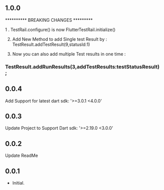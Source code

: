 ## 1.0.0

********** BREAKING CHANGES *********

1 . TestRail.configure() is now FlutterTestRail.initialize()

2. Add New Method to add Single test Result by : TestResult.addTestResult(9,statusId:1)

3. Now you can also add multiple Test results in one time : 
  ### TestResult.addRunResults(3,addTestResults:testStatusResult);

## 0.0.4
Add Support for latest dart sdk: '>=3.0.1 <4.0.0'
## 0.0.3
Update Project to Support Dart sdk: '>=2.19.0 <3.0.0'

## 0.0.2
Update ReadMe

## 0.0.1

* Initial.
